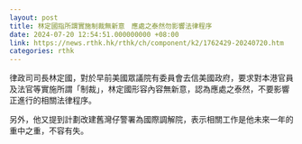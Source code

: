 ```yaml
---
layout: post
title: 林定國指所謂實施制裁無新意　應處之泰然勿影響法律程序
date: 2024-07-20 12:54:51.000000000 +08:00
link: https://news.rthk.hk/rthk/ch/component/k2/1762429-20240720.htm
categories: rthk
---
```


律政司司長林定國，對於早前美國眾議院有委員會去信美國政府，要求對本港官員及法官等實施所謂「制裁」，林定國形容內容無新意，認為應處之泰然，不要影響正進行的相關法律程序。

另外，他又提到計劃改建舊灣仔警署為國際調解院，表示相關工作是他未來一年的重中之重，不容有失。

